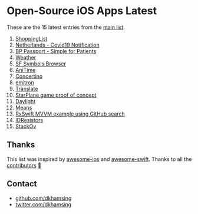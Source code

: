 # Open-Source iOS Apps Latest

These are the 15 latest entries from the [main list](https://github.com/dkhamsing/open-source-ios-apps).


1. [ShoppingList](https://github.com/ericlewis/ShoppingList)
2. [Netherlands - Covid19 Notification](https://github.com/minvws/nl-covid19-notification-app-ios)
3. [BP Passport - Simple for Patients](https://github.com/simpledotorg/bp-passport)
4. [Weather](https://github.com/niazoff/Weather)
5. [SF Symbols Browser](https://github.com/atrinh0/sfsymbols)
6. [AniTime](https://github.com/PangMo5/AniTime)
7. [Concertino](https://github.com/openopus-org/concertino_ios)
8. [emitron](https://github.com/razeware/emitron-iOS)
9. [Translate](https://github.com/vijaywargiya/Translate-SwiftUI)
10. [StarPlane game proof of concept](https://gist.github.com/JohnSundell/7ae3223b5bad3712378a57aaff31d7e2)
11. [Daylight](https://github.com/bakkenbaeck/daylight-ios)
12. [Means](https://github.com/vmanot/Means)
13. [RxSwift MVVM example using GitHub search](https://github.com/NavdeepSinghh/RxSwift_MVVM_Finished)
14. [IDResistors](https://github.com/thestoneage/IDResistors)
15. [StackOv](https://github.com/surfstudio/StackOv)

## Thanks

This list was inspired by [awesome-ios](https://github.com/vsouza/awesome-ios) and [awesome-swift](https://github.com/matteocrippa/awesome-swift). Thanks to all the [contributors](https://github.com/dkhamsing/open-source-ios-apps/graphs/contributors) 🎉 

## Contact

- [github.com/dkhamsing](https://github.com/dkhamsing)
- [twitter.com/dkhamsing](https://twitter.com/dkhamsing)
